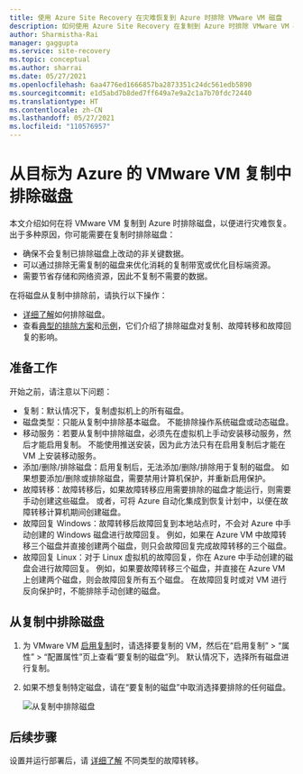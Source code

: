 ```yaml
---
title: 使用 Azure Site Recovery 在灾难恢复到 Azure 时排除 VMware VM 磁盘
description: 如何使用 Azure Site Recovery 在复制到 Azure 时排除 VMware VM 磁盘。
author: Sharmistha-Rai
manager: gaggupta
ms.service: site-recovery
ms.topic: conceptual
ms.author: sharrai
ms.date: 05/27/2021
ms.openlocfilehash: 6aa4776ed1666857ba2873351c24dc561edb5890
ms.sourcegitcommit: e1d5abd7b8ded7ff649a7e9a2c1a7b70fdc72440
ms.translationtype: HT
ms.contentlocale: zh-CN
ms.lasthandoff: 05/27/2021
ms.locfileid: "110576957"
---
```

# <a name="exclude-disks-from-vmware-vm-replication-to-azure"></a>从目标为 Azure 的 VMware VM 复制中排除磁盘

本文介绍如何在将 VMware VM 复制到 Azure 时排除磁盘，以便进行灾难恢复。 出于多种原因，你可能需要在复制时排除磁盘：

- 确保不会复制已排除磁盘上改动的非关键数据。
- 可以通过排除无需复制的磁盘来优化消耗的复制带宽或优化目标端资源。
- 需要节省存储和网络资源，因此不复制不需要的数据。

在将磁盘从复制中排除前，请执行以下操作：

- [详细了解](exclude-disks-replication.md)如何排除磁盘。
- 查看[典型的排除方案](exclude-disks-replication.md#typical-scenarios)和[示例](exclude-disks-replication.md#example-1-exclude-the-sql-server-tempdb-disk)，它们介绍了排除磁盘对复制、故障转移和故障回复的影响。

## <a name="before-you-start"></a>准备工作

 开始之前，请注意以下问题：

- 复制：默认情况下，复制虚拟机上的所有磁盘。
- 磁盘类型：只能从复制中排除基本磁盘。 不能排除操作系统磁盘或动态磁盘。
- 移动服务：若要从复制中排除磁盘，必须先在虚拟机上手动安装移动服务，然后才能启用复制。 不能使用推送安装，因为此方法只有在启用复制后才能在 VM 上安装移动服务。  
- 添加/删除/排除磁盘：启用复制后，无法添加/删除/排除用于复制的磁盘。 如果想要添加/删除或排除磁盘，需要禁用计算机保护，并重新启用保护。
- 故障转移：故障转移后，如果故障转移应用需要排除的磁盘才能运行，则需要手动创建这些磁盘。 或者，可将 Azure 自动化集成到恢复计划中，以便在故障转移计算机期间创建磁盘。
- 故障回复 Windows：故障转移后故障回复到本地站点时，不会对 Azure 中手动创建的 Windows 磁盘进行故障回复。 例如，如果在 Azure VM 中故障转移三个磁盘并直接创建两个磁盘，则只会故障回复完成故障转移的三个磁盘。
- 故障回复 Linux：对于 Linux 虚拟机的故障回复，你在 Azure 中手动创建的磁盘会进行故障回复。 例如，如果要故障转移三个磁盘，并直接在 Azure VM 上创建两个磁盘，则会故障回复所有五个磁盘。 在故障回复时或对 VM 进行反向保护时，不能排除手动创建的磁盘。



## <a name="exclude-disks-from-replication"></a>从复制中排除磁盘

1. 为 VMware VM [启用复制](./hyper-v-azure-tutorial.md)时，请选择要复制的 VM，然后在“启用复制” > “属性” > “配置属性”页上查看“要复制的磁盘”列。 默认情况下，选择所有磁盘进行复制。
2. 如果不想复制特定磁盘，请在“要复制的磁盘”中取消选择要排除的任何磁盘。 

    ![从复制中排除磁盘](./media/vmware-azure-exclude-disk/enable-replication-exclude-disk1.png)



## <a name="next-steps"></a>后续步骤
设置并运行部署后，请 [详细了解](failover-failback-overview.md) 不同类型的故障转移。
